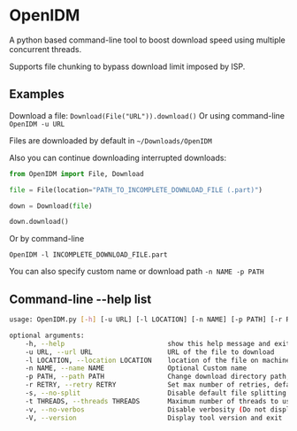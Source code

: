 # OpenIDM
A python based command-line tool to boost download speed using multiple concurrent threads.

Supports file chunking to bypass download limit imposed by ISP.

## Examples
Download a file:
`Download(File("URL")).download()`
Or using command-line
`OpenIDM -u URL`

Files are downloaded by default in `~/Downloads/OpenIDM`

Also you can continue downloading interrupted downloads:
```python
from OpenIDM import File, Download

file = File(location="PATH_TO_INCOMPLETE_DOWNLOAD_FILE (.part)")

down = Download(file)

down.download()
```

Or by command-line

`OpenIDM -l INCOMPLETE_DOWNLOAD_FILE.part`

You can also specify custom name or download path `-n NAME -p PATH`

## Command-line --help list

```bash
usage: OpenIDM.py [-h] [-u URL] [-l LOCATION] [-n NAME] [-p PATH] [-r RETRY] [-s] [-t THREADS] [-v] [-V] 

optional arguments:                                                 
    -h, --help                          show this help message and exit              
    -u URL, --url URL                   URL of the file to download                 
    -l LOCATION, --location LOCATION    location of the file on machine             
    -n NAME, --name NAME                Optional Custom name                        
    -p PATH, --path PATH                Change download directory path, Default: $HOME/Downloads/OpenIDM
    -r RETRY, --retry RETRY             Set max number of retries, default is 5          
    -s, --no-split                      Disable default file splitting behavior      
    -t THREADS, --threads THREADS       Maximum number of threads to use (Working only if split is avilable)                           
    -v, --no-verbos                     Disable verbosity (Do not display output), default is Displaying
    -V, --version                       Display tool version and exit
```
